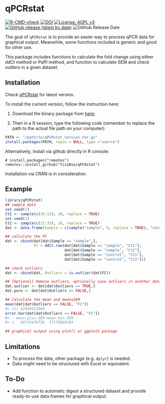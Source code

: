 
<!-- README.md is generated from README.Rmd. Please edit that file -->

# qPCRstat

<!-- badges: start -->

[![R-CMD-check](https://github.com/YixiBio/qPCRstat/actions/workflows/R-CMD-check.yaml/badge.svg)](https://github.com/YixiBio/qPCRstat/actions/workflows/R-CMD-check.yaml)
[![DOI](https://zenodo.org/badge/513131897.svg)](https://zenodo.org/badge/latestdoi/513131897)
[![License: AGPL
v3](https://img.shields.io/badge/License-AGPL_v3-blue.svg)](https://www.gnu.org/licenses/agpl-3.0)
[![GitHub release (latest by
date)](https://img.shields.io/github/v/release/YixiBio/qPCRstat?label=latest&logo=release)](https://github.com/YixiBio/qPCRstat/releases/latest/)
![GitHub Release
Date](https://img.shields.io/github/release-date/YixiBio/qPCRstat?logo=release-date)

<!-- badges: end -->

The goal of `qPCRstat` is to provide an easier way to process qPCR data
for graphical output. Meanwhile, some functions included is generic and
good for other use.

This package includes functions to calculate the fold change using
either ddCt method or Paffl method, and function to calculate SEM and
check outliers in a given dataset.

## Installation

Check
[qPCRstat](https://dev.yiximeta.com/resources/documentation/code/Rpackage/qPCRstat/)
for latest version.

To install the current version, follow the instruction here:

1.  Download the binary package from
    [here](https://dev.yiximeta.com/resources/code/Rpackage/qPCRstat/latest/);

2.  Then in a R session, type the following code (remember to replace
    the path to the actual file path on your computer):

``` r
PATH <- "/path/to/qPCRstat_version.tar.gz"
install.packages(PATH, repos = NULL, type ="source")
```

Alternatively, install via github directly in R console:

    # install.packages("remotes")
    remotes::install_github("YixiBio/qPCRstat")

Installation via CRAN is in consideration.

## Example

``` r
library(qPCRstat)
## sample data
set.seed(1)
Ct1 <- sample(c(35:12), 10, replace = TRUE)
set.seed(1)
Ct2 <- sample(c(12:35), 10, replace = TRUE)
dat <- data.frame(Sample = c(sample("sample", 9, replace = TRUE), "control"), Ct1 = Ct1, Ct2 = Ct2)

## calculate the FC
dat <- cbind(dat[dat$Sample == "sample",], 
             FC = ddCt.raw(dat[dat$Sample == "sample", "Ct1"], 
                           dat[dat$Sample == "sample", "Ct2"], 
                           dat[dat$Sample == "control", "Ct1"],
                           dat[dat$Sample == "control", "Ct2"]))

## check outliers
dat <- cbind(dat, Outliers = is.outlier(dat$FC))

## [Optional] Remove outliers, optionally save outliers in another data frame. 
dat.outlier <- dat[dat$Outliers == TRUE,]
dat.pure <- dat[dat$Outliers == FALSE,]

## Calculate the mean and mean±SEM
mean(dat[dat$Outliers == FALSE, "FC"])
#> [1] 42949672960
error.bar(dat[dat$Outliers == FALSE, "FC"])
#>   mean.plus.SEM mean.min.SEM
#> 1   68719476736  17179869184

## graphical output using plot() or ggplot2 package
```

## Limitations

-   To process the data, other package (e.g. `dplyr`) is needed.
-   Data might need to be structured with Excel or equivalent.

## To-Do

-   Add function to automatic digest a structured dataset and provide
    ready-to-use data frames for graphical output.
